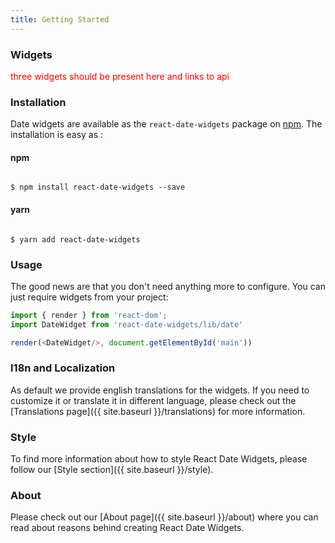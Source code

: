 ```yaml
---
title: Getting Started
---
```

### Widgets


<div id="show_cases" style="color: red;">three widgets should be present here and links to api </div>



### Installation

Date widgets are available as the `react-date-widgets` package on [npm](https://www.npmjs.com/). The installation is easy as :

<div className='row'>
<div className='col-sm-6'>
<h4>npm</h4>
<pre><code>
$ npm install react-date-widgets --save
</code></pre>
</div>
<div className='col-sm-6'>
<h4>yarn</h4>
<pre><code>
$ yarn add react-date-widgets
</code></pre>
</div>
</div>


### Usage

The good news are that you don't need anything more to configure. You can just require widgets from your project:

```js
import { render } from 'react-dom';
import DateWidget from 'react-date-widgets/lib/date'

render(<DateWidget/>, document.getElementById('main'))
```

### I18n and Localization

As default we provide english translations for the widgets. If you need to customize it or translate it in different language, please check out the [Translations page]({{ site.baseurl }}/translations) for more information.

### Style

<!-- From our own experience we are certainly aware of how important it can be to have ability to customize components. -->
To find more information about how to style React Date Widgets, please follow our [Style section]({{ site.baseurl }}/style).


### About

Please check out our [About page]({{ site.baseurl }}/about) where you can read about reasons behind creating React Date Widgets.
